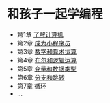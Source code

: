 # 和孩子一起学编程

* 第1章 [了解计算机](draft/ch01_intro.md)
* 第2章 [成为小程序员](draft/ch02_hw.md)
* 第3章 [数字和算术运算](draft/ch03_arith.md)
* 第4章 [布尔和逻辑运算](draft/ch04_logic.md)
* 第5章 [变量和数据类型](draft/ch05_var.md)
* 第6章 [分支和跳转](draft/ch06_br.md)
* 第7章 [循环](draft/ch07_loop.md)
* ...

